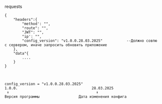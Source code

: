 requests 
    
    {
        "headers":{
            "method': "",
            "route": "",
            "JWT": "",
            "ip': "",
            "config_version": "v1.0.0.28.03.2025"           --Должно совпю с сервером, иначе запросить обновить приложение
        },
        "data"{
            ....
        }
    }      

<br>

    config_version = "v1.0.0.28.03.2025"
    1.0.0.                                  28.03.2025
     ⬆️                                        ⬆️
    Версия программы                  Дата изменения конфига
